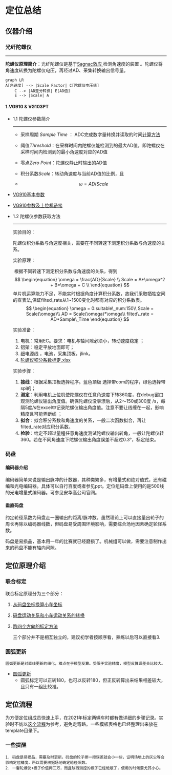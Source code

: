 

# 定位总结 

## 仪器介绍

### 光纤陀螺仪 

---

**陀螺仪原理简介**：光纤陀螺仪是基于[Sagnac效应 ](https://baike.baidu.com/item/Sagnac%E6%95%88%E5%BA%94/10679850?fr=aladdin)检测角速度的装置 。陀螺仪将角速度转换为陀螺仪电压，再经过AD、采集转换输出信号量。

```mermaid
graph LR
A[角速度] --> |Scale Factor| C[陀螺仪电压值]
    C --> |AD差分转换| E[AD值]
    E --> |Scale| A
```

#### 1.VG910 & VG103PT

* 1.1 陀螺仪参数简介

  ---

  * 采样周期 *Sample  Time* ： ADC完成数字量转换并读取的时间[计算方法 ](https://blog.csdn.net/black0591/article/details/103187450)

  * 阈值*Threshold*：在采样时间内陀螺仪能检测到的最大AD值，即陀螺仪在采样时间内检测到的最小角速度对应的AD值

  * 零点*Zero Point*：陀螺仪静止时输出的AD值

  * 积分系数*Scale*：转动角速度与当前AD值的比例，且

  * $$
    \begin{equation} \omega=AD/Scale  \end{equation}
    $$

* [VG910基本参数](https://b2b.bjx.com.cn/product-267301.html)

* [VG910参数及上位机链接](https://fizoptika.com/fiber-optic-gyro-documents/)



* 1.2 陀螺仪参数获取方法

  ---

  实验目的：

  ​	陀螺仪积分系数与角速度相关，需要在不同转速下测定积分系数与角速度的关系。

  

  实验原理：

  ​	根据不同转速下测定积分系数与角速度的关系，得到
  $$
  \begin{equation}
  \omega = \frac{AD}{Scale} \\
  Scale = A*\omega^2 + B*\omega + C \\
  \end{equation}
  $$
  ​	单片机运算能力不足，不能实时根据角度计算积分系数，故我们采取牺牲空间的查表法,保证filted_rate从1~1500变化时都有对应的积分系数表。
  $$
  \begin{equation}
  \omega = 0:suitable\_num:150\\
  Scale = Scale(\omega)\\
  AD = Scale(\omega)*\omega\\
  filted\_rate = AD*Sample\_Time
  \end{equation}
  $$
  

  实验准备： 

  1. 电机：常用EC。要求：电机与轴间隙必须小，转动速度稳定 ；
  2. 铝架：稳定平放地面即可；
  3. 细电源线 ，电池，采集顶板，jlink。 
  4. [陀螺仪积分系数标定.xlsx](../assets/template/陀螺仪积分系数标定.xlsx)

  

  实验步骤：

  1. **接线**：根据采集顶板选择程序。蓝色顶板 选择带com的程序，绿色选择带spi的；
  2. **测定**：利用电机上位机使陀螺仪在任意角速度下转360度，在debug窗口观测陀螺仪输出角度值。确保陀螺仪没零漂后，从2～150或300度 /s，每隔5度/s在excel中记录陀螺仪输出角度值。注意不要让线缠在一起，影响精度且可能弄断线 ；
  3. **拟合**：拟合积分系数和角速度的关系，一般二次函数拟合，再让 filted_rate对应积分系数。
  4. **检验**：给定不超过量程任意角速度测试陀螺仪输出转角，一般让陀螺仪转360。若在不同角速度下陀螺仪输出角度误差不超过0.3°，标定结束。



### 码盘

#### 编码器介绍

​	编码器简单来说是输出脉冲的计数器，其种类繁多，有增量式和绝对值式，还有磁编和光电编码器。具体可以自行百度或者参见ppt。定位组码盘上使用的是500线的光电增量式编码器。可参见安华高公司官网。

#### 垂直码盘

​	约定轮径系数为码盘走一圈输出的距离/脉冲数。虽然理论上可以直接量出轮子的周长再除以编码器线数，但码盘易受周围环境影响，需要综合场地因素确定轮径系数。

​	码盘是易损品，基本用一年的比赛就已经磨损了。机械组可以做，需要注意制作出来的码盘不能有轴向间隙。



## 定位原理介绍

### 联合标定

联合标定原理分为三个部分：

1. [从码盘坐标换算小车坐标](../assets/pdf/代码模型.pdf)

2. [码盘运动关系和小车运动关系的转换](../assets/pdf/直线解算及模型反算.pdf)

3. [跑四个方向的标定方法](../assets/pdf/联合标定原理.pdf)

   三个部分并不是相互独立的，建议初学者按顺序看，熟练以后可以直接看3.

### 圆弧更新

 	圆弧更新是对直线更新的细化，难点在于模型反算。受限于实验精度，模型反算误差会比较大。

* [圆弧更新](../assets/pdf/圆弧解算及模型反算.pdf)
  * 圆弧标定可以正转180，也可以反转180，但正反转算出来结果相差较大，且只有一组比较准。



## 定位流程

​	为方便定位组成员快速上手，在2021年标定两辆车时都有做详细的步骤记录。实验时不妨以[这个流程](../web/assets/code/2021TR/process.md)为参考，避免走弯路。一些模板表格也已经整理出来放在template目录下。





### 一些提醒

	1. 码盘是易损品，需要及时更新。码盘的轮子擦一擦误差就会小一些，证明场地上的灰尘等会影响定位精度，所以需要根据场地确定轮径系数。
 	2. 一套陀螺仪+板子价值两三万，而且陕西测控的板子已经绝版了，使用的时候要尤其小心。





